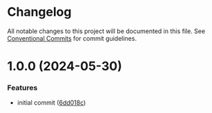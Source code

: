 # Changelog

All notable changes to this project will be documented in this file. See
[Conventional Commits](https://conventionalcommits.org) for commit guidelines.

# 1.0.0 (2024-05-30)


### Features

* initial commit ([6dd018c](https://github.com/baskeboler/ngx-completer/commit/6dd018cf319b6c6281a71082fd2d758cebf129cd))

